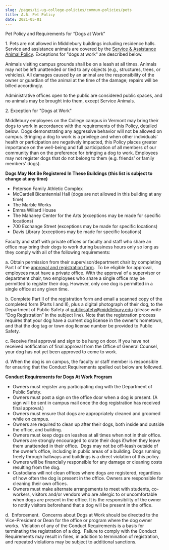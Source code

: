 ```yaml
---
slug: /pages/ii-ug-college-policies/commun-policies/pets
title: A.6. Pet Policy
date: 2021-05-01
---
```

Pet Policy and Requirements for “Dogs at Work”

1\. Pets are not allowed in Middlebury buildings including residence halls. Service and assistance animals are covered by the [Service & Assistance Animal Policy](/pages/i-policies-for-all/non-discrim-policies/svc-assist-animals). Exceptions for "dogs at work" are described below.

Animals visiting campus grounds shall be on a leash at all times. Animals may not be left unattended or tied to any objects (e.g., structures, trees, or vehicles). All damages caused by an animal are the responsibility of the owner or guardian of the animal at the time of the damage; repairs will be billed accordingly.

Administrative offices open to the public are considered public spaces, and no animals may be brought into them, except Service Animals.

2\. Exception for "Dogs at Work"

Middlebury employees on the College campus in Vermont may bring their dogs to work in accordance with the requirements of this Policy, detailed below.  Dogs demonstrating any aggressive behavior will not be allowed on campus. Bringing a dog to work is a privilege and when other individuals’ health or participation are negatively impacted, this Policy places greater importance on the well-being and full participation of all members of our community than on the preference for bringing a dog to work. Employees may not register dogs that do not belong to them (e.g. friends' or family members' dogs).

**Dogs May Not Be Registered In These Buildings (this list is subject to change at any time)**

*   Peterson Family Athletic Complex
*   McCardell Bicentennial Hall (dogs are not allowed in this building at any time)
*   The Marble Works
*   Emma Willard House
*   The Mahaney Center for the Arts (exceptions may be made for specific locations)
*   700 Exchange Street (exceptions may be made for specific locations)
*   Davis Library (exceptions may be made for specific locations)

Faculty and staff with private offices or faculty and staff who share an office may bring their dogs to work during business hours only so long as they comply with all of the following requirements:

a. Obtain permission from their supervisor/department chair by completing Part I of the [approval and registration form](/assets/dog-at-work-registration-form_2022.pdf).  To be eligible for approval, employees must have a private office. With the approval of a supervisor or department chair, two employees who share a single office may be permitted to register their dog. However, only one dog is permitted in a single office at any given time.

b. Complete Part II of the registration form and email a scanned copy of the completed form (Parts I and II), plus a digital photograph of their dog, to the Department of Public Safety at [publicsafety@middlebury.edu](mailto:publicsafety@middlebury.edu) (please write “Dog Registration” in the subject line). Note that the registration process requires that your dog have a current dog license in the owner’s hometown, and that the dog tag or town dog license number be provided to Public Safety.

c. Receive final approval and sign to be hung on door. If you have not received notification of final approval from the Office of General Counsel, your dog has not yet been approved to come to work. 

d. When the dog is on campus, the faculty or staff member is responsible for ensuring that the Conduct Requirements spelled out below are followed.

**Conduct Requirements for Dogs At Work Program**

*   Owners must register any participating dog with the Department of Public Safety.
*   Owners must post a sign on the office door when a dog is present. (A sign will be sent in campus mail once the dog registration has received final approval.)
*   Owners must ensure that dogs are appropriately cleaned and groomed while on campus.
*   Owners are required to clean up after their dogs, both inside and outside the office, and building.
*   Owners must keep dogs on leashes at all times when not in their office. Owners are strongly encouraged to crate their dogs if/when they leave them unattended in their office.  Dogs may not be off-leash outside of the owner’s office, including in public areas of a building. Dogs running freely through hallways and buildings is a direct violation of this policy.
*   Owners will be financially responsible for any damage or cleaning costs resulting from the dog.
*   Custodians will not clean offices where dogs are registered, regardless of how often the dog is present in the office. Owners are responsible for cleaning their own offices.
*   Owners must make alternate arrangements to meet with students, co-workers, visitors and/or vendors who are allergic to or uncomfortable when dogs are present in the office. It is the responsibility of the owner to notify visitors beforehand that a dog will be present in the office.

d.  Enforcement.  Concerns about Dogs at Work should be directed to the Vice-President or Dean for the office or program where the dog owner works.  Violation of any of the Conduct Requirements is a basis for terminating the registration of a dog.  Failure to comply with the Conduct Requirements may result in fines, in addition to termination of registration, and repeated violations may be subject to additional sanctions.